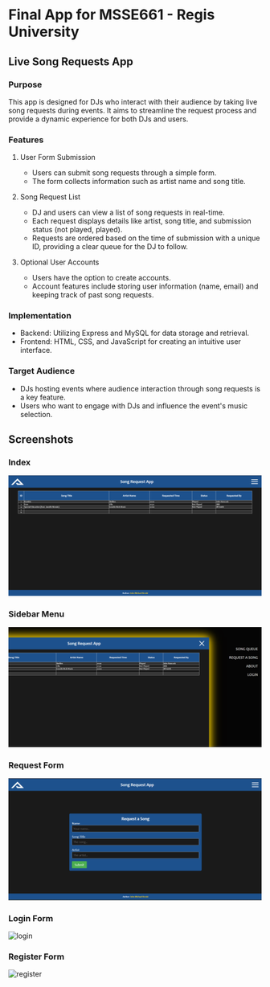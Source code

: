 
# Final App for MSSE661 - Regis University
## Live Song Requests App

### Purpose

This app is designed for DJs who interact with their audience by taking live song requests during events. It aims to streamline the request process and provide a dynamic experience for both DJs and users.

### Features 

1. User Form Submission
    - Users can submit song requests through a simple form.
    - The form collects information such as artist name and song title.

2. Song Request List
    - DJ and users can view a list of song requests in real-time. 
    - Each request displays details like artist, song title, and submission status (not played, played).
    - Requests are ordered based on the time of submission with a unique ID, providing a clear queue for the DJ to follow. 
 
3. Optional User Accounts
    - Users have the option to create accounts. 
    - Account features include storing user information (name, email) and keeping track of past song requests. 

### Implementation

- Backend: Utilizing Express and MySQL for data storage and retrieval.
- Frontend: HTML, CSS, and JavaScript for creating an intuitive user interface.

### Target Audience 

- DJs hosting events where audience interaction through song requests is a key feature.
- Users who want to engage with DJs and influence the event's music selection.

## Screenshots

### Index

![index](./public/media/img/Index.png)

### Sidebar Menu 

![sidebar](./public/media/img/Sidebar.png)

### Request Form

![requestsong](./public/media/img/songRequest.png)

### Login Form

![login](./public/media/img/login.png)

### Register Form

![register](./public/media/img/register.png)


